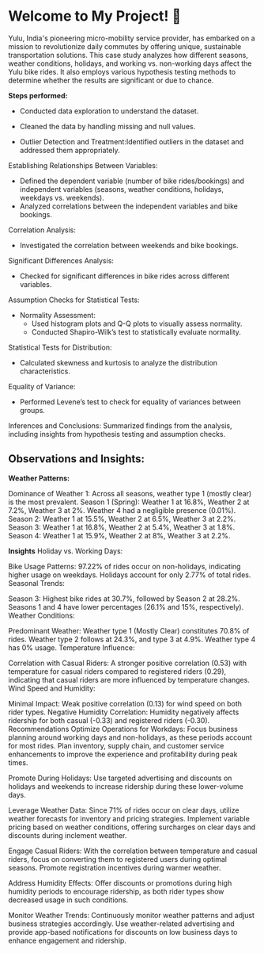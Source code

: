 # Welcome to My Project! 🚀

Yulu, India's pioneering micro-mobility service provider, has embarked on a mission to revolutionize daily commutes by offering unique, sustainable transportation solutions.
This case study analyzes how different seasons, weather conditions, holidays, and working vs. non-working days affect the Yulu bike rides. 
It also employs various hypothesis testing methods to determine whether the results are significant or due to chance.

**Steps performed:**
* Conducted data exploration to understand the dataset.
* Cleaned the data by handling missing and null values.

* Outlier Detection and Treatment:Identified outliers in the dataset and addressed them appropriately.
  
Establishing Relationships Between Variables:

* Defined the dependent variable (number of bike rides/bookings) and independent variables (seasons, weather conditions, holidays, weekdays vs. weekends).
* Analyzed correlations between the independent variables and bike bookings.
  
Correlation Analysis:

* Investigated the correlation between weekends and bike bookings.

Significant Differences Analysis:
* Checked for significant differences in bike rides across different variables.

Assumption Checks for Statistical Tests:
* Normality Assessment:
    * Used histogram plots and Q-Q plots to visually assess normality.
    * Conducted Shapiro-Wilk’s test to statistically evaluate normality.
    
Statistical Tests for Distribution:
* Calculated skewness and kurtosis to analyze the distribution characteristics.
  
Equality of Variance:
* Performed Levene’s test to check for equality of variances between groups.

Inferences and Conclusions:
Summarized findings from the analysis, including insights from hypothesis testing and assumption checks.

## Observations and Insights:
**Weather Patterns:**

Dominance of Weather 1: Across all seasons, weather type 1 (mostly clear) is the most prevalent.
Season 1 (Spring): Weather 1 at 16.8%, Weather 2 at 7.2%, Weather 3 at 2%. Weather 4 had a negligible presence (0.01%).
Season 2: Weather 1 at 15.5%, Weather 2 at 6.5%, Weather 3 at 2.2%.
Season 3: Weather 1 at 16.8%, Weather 2 at 5.4%, Weather 3 at 1.8%.
Season 4: Weather 1 at 15.9%, Weather 2 at 8%, Weather 3 at 2.2%.

**Insights**
Holiday vs. Working Days:

Bike Usage Patterns: 97.22% of rides occur on non-holidays, indicating higher usage on weekdays. Holidays account for only 2.77% of total rides.
Seasonal Trends:

Season 3: Highest bike rides at 30.7%, followed by Season 2 at 28.2%. Seasons 1 and 4 have lower percentages (26.1% and 15%, respectively).
Weather Conditions:

Predominant Weather: Weather type 1 (Mostly Clear) constitutes 70.8% of rides. Weather type 2 follows at 24.3%, and type 3 at 4.9%. Weather type 4 has 0% usage.
Temperature Influence:

Correlation with Casual Riders: A stronger positive correlation (0.53) with temperature for casual riders compared to registered riders (0.29), indicating that casual riders are more influenced by temperature changes.
Wind Speed and Humidity:

Minimal Impact: Weak positive correlation (0.13) for wind speed on both rider types.
Negative Humidity Correlation: Humidity negatively affects ridership for both casual (-0.33) and registered riders (-0.30).
Recommendations
Optimize Operations for Workdays: Focus business planning around working days and non-holidays, as these periods account for most rides. Plan inventory, supply chain, and customer service enhancements to improve the experience and profitability during peak times.

Promote During Holidays: Use targeted advertising and discounts on holidays and weekends to increase ridership during these lower-volume days.

Leverage Weather Data: Since 71% of rides occur on clear days, utilize weather forecasts for inventory and pricing strategies. Implement variable pricing based on weather conditions, offering surcharges on clear days and discounts during inclement weather.

Engage Casual Riders: With the correlation between temperature and casual riders, focus on converting them to registered users during optimal seasons. Promote registration incentives during warmer weather.

Address Humidity Effects: Offer discounts or promotions during high humidity periods to encourage ridership, as both rider types show decreased usage in such conditions.

Monitor Weather Trends: Continuously monitor weather patterns and adjust business strategies accordingly. Use weather-related advertising and provide app-based notifications for discounts on low business days to enhance engagement and ridership.
